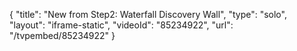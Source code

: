{
    "title": "New from Step2: Waterfall Discovery Wall",
    "type": "solo",
    "layout": "iframe-static",
    "videoId": "85234922",
    "url": "\/tvpembed\/85234922"
}